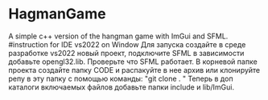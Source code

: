 # HagmanGame
A simple c++ version of the hangman game with ImGui and SFML.
#instruction for IDE vs2022 on Window
Для запуска создайте в среде разработке vs2022 новый проект, подключите SFML в зависимости добавьте opengl32.lib.
Проверьте что SFML работает. В корневой папке проекта создайте папку CODE и распакуйте в нее архив 
или клонируйте репу в эту папку с помощью команды: "git clone <ref> . " 
Теперь в доп каталоги включаемых файлов добавьте папки include и lib/ImGui.
